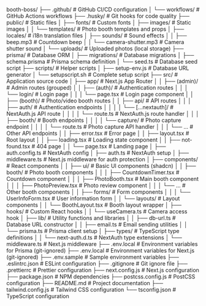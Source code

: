 booth-boss/
├── .github/                          # GitHub CI/CD configuration
│   └── workflows/                    # GitHub Actions workflows
├── .husky/                           # Git hooks for code quality
├── public/                           # Static files
│   ├── fonts/                        # Custom fonts
│   ├── images/                       # Static images
│   │   └── templates/                # Photo booth templates and props
│   ├── locales/                      # i18n translation files
│   ├── sounds/                       # Sound effects
│   │   ├── beep.mp3                  # Countdown beep
│   │   └── camera-shutter.mp3        # Camera shutter sound
│   └── uploads/                      # Uploaded photos (local storage)
├── prisma/                           # Database ORM
│   ├── migrations/                   # Database migrations
│   ├── schema.prisma                 # Prisma schema definition
│   └── seed.ts                       # Database seed script
├── scripts/                          # Helper scripts
│   ├── setup-env.js                  # Database URL generator
│   └── setupscript.sh                # Complete setup script
├── src/                              # Application source code
│   ├── app/                          # Next.js App Router
│   │   ├── (admin)/                  # Admin routes (grouped)
│   │   ├── (auth)/                   # Authentication routes
│   │   │   └── login/                # Login page
│   │   │       └── page.tsx          # Login page component
│   │   ├── (booth)/                  # Photo/video booth routes
│   │   ├── api/                      # API routes
│   │   │   ├── auth/                 # Authentication endpoints
│   │   │   │   └── [...nextauth]/    # NextAuth.js API route
│   │   │   │       └── route.ts      # NextAuth.js route handler
│   │   │   ├── booth/                # Booth endpoints
│   │   │   │   └── capture/          # Photo capture endpoint
│   │   │   │       └── route.ts      # Photo capture API handler
│   │   │   └── ...                   # Other API endpoints
│   │   ├── error.tsx                 # Error page
│   │   ├── layout.tsx                # Root layout
│   │   ├── loading.tsx               # Loading state component
│   │   ├── not-found.tsx             # 404 page
│   │   └── page.tsx                  # Landing page
│   ├── auth.config.ts                # NextAuth config
│   ├── auth.ts                       # NextAuth setup
│   ├── middleware.ts                 # Next.js middleware for auth protection
│   ├── components/                   # React components
│   │   ├── ui/                       # Basic UI components (shadcn)
│   │   ├── booth/                    # Photo booth components
│   │   │   ├── CountdownTimer.tsx    # Countdown component
│   │   │   ├── PhotoBooth.tsx        # Main booth component
│   │   │   ├── PhotoPreview.tsx      # Photo review component
│   │   │   └── ...                   # Other booth components
│   │   ├── forms/                    # Form components
│   │   │   └── UserInfoForm.tsx      # User information form
│   │   └── layouts/                  # Layout components
│   │       └── BoothLayout.tsx       # Booth layout wrapper
│   ├── hooks/                        # Custom React hooks
│   │   └── useCamera.ts              # Camera access hook
│   ├── lib/                          # Utility functions and libraries
│   │   ├── db-url.ts                 # Database URL constructor
│   │   ├── email.ts                  # Email sending utilities
│   │   └── prisma.ts                 # Prisma client setup
│   ├── types/                        # TypeScript type definitions
│   │   └── next-auth.d.ts            # NextAuth type extensions
│   └── middleware.ts                 # Next.js middleware
├── .env.local                        # Environment variables for Prisma (git-ignored)
├── .env.local                        # Environment variables for Next.js (git-ignored)
├── .env.sample                       # Sample environment variables
├── .eslintrc.json                    # ESLint configuration
├── .gitignore                        # Git ignore file
├── .prettierrc                       # Prettier configuration
├── next.config.js                    # Next.js configuration
├── package.json                      # NPM dependencies
├── postcss.config.js                 # PostCSS configuration
├── README.md                         # Project documentation
├── tailwind.config.js                # Tailwind CSS configuration
└── tsconfig.json                     # TypeScript configuration
